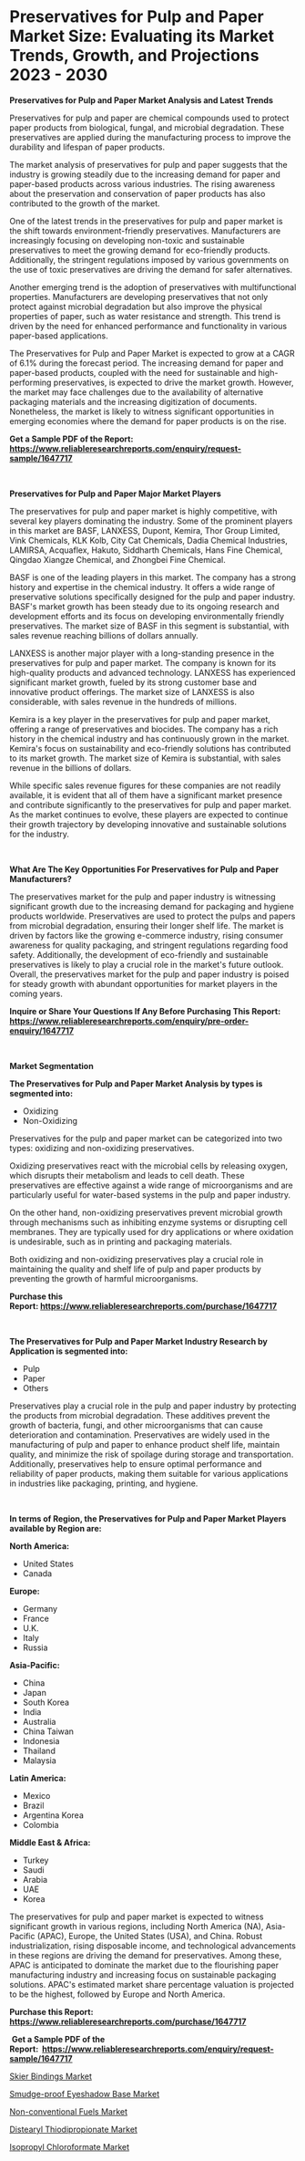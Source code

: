 <p><h1>Preservatives for Pulp and Paper Market Size: Evaluating its Market Trends, Growth, and Projections 2023 - 2030</h1></p><p><strong>Preservatives for Pulp and Paper Market Analysis and Latest Trends</strong></p>
<p><p>Preservatives for pulp and paper are chemical compounds used to protect paper products from biological, fungal, and microbial degradation. These preservatives are applied during the manufacturing process to improve the durability and lifespan of paper products.</p><p>The market analysis of preservatives for pulp and paper suggests that the industry is growing steadily due to the increasing demand for paper and paper-based products across various industries. The rising awareness about the preservation and conservation of paper products has also contributed to the growth of the market.</p><p>One of the latest trends in the preservatives for pulp and paper market is the shift towards environment-friendly preservatives. Manufacturers are increasingly focusing on developing non-toxic and sustainable preservatives to meet the growing demand for eco-friendly products. Additionally, the stringent regulations imposed by various governments on the use of toxic preservatives are driving the demand for safer alternatives.</p><p>Another emerging trend is the adoption of preservatives with multifunctional properties. Manufacturers are developing preservatives that not only protect against microbial degradation but also improve the physical properties of paper, such as water resistance and strength. This trend is driven by the need for enhanced performance and functionality in various paper-based applications.</p><p>The Preservatives for Pulp and Paper Market is expected to grow at a CAGR of 6.1% during the forecast period. The increasing demand for paper and paper-based products, coupled with the need for sustainable and high-performing preservatives, is expected to drive the market growth. However, the market may face challenges due to the availability of alternative packaging materials and the increasing digitization of documents. Nonetheless, the market is likely to witness significant opportunities in emerging economies where the demand for paper products is on the rise.</p></p>
<p><strong>Get a Sample PDF of the Report:&nbsp; <a href="https://www.reliableresearchreports.com/enquiry/request-sample/1647717">https://www.reliableresearchreports.com/enquiry/request-sample/1647717</a></strong></p>
<p>&nbsp;</p>
<p><strong>Preservatives for Pulp and Paper Major Market Players</strong></p>
<p><p>The preservatives for pulp and paper market is highly competitive, with several key players dominating the industry. Some of the prominent players in this market are BASF, LANXESS, Dupont, Kemira, Thor Group Limited, Vink Chemicals, KLK Kolb, City Cat Chemicals, Dadia Chemical Industries, LAMIRSA, Acquaflex, Hakuto, Siddharth Chemicals, Hans Fine Chemical, Qingdao Xiangze Chemical, and Zhongbei Fine Chemical.</p><p>BASF is one of the leading players in this market. The company has a strong history and expertise in the chemical industry. It offers a wide range of preservative solutions specifically designed for the pulp and paper industry. BASF's market growth has been steady due to its ongoing research and development efforts and its focus on developing environmentally friendly preservatives. The market size of BASF in this segment is substantial, with sales revenue reaching billions of dollars annually.</p><p>LANXESS is another major player with a long-standing presence in the preservatives for pulp and paper market. The company is known for its high-quality products and advanced technology. LANXESS has experienced significant market growth, fueled by its strong customer base and innovative product offerings. The market size of LANXESS is also considerable, with sales revenue in the hundreds of millions.</p><p>Kemira is a key player in the preservatives for pulp and paper market, offering a range of preservatives and biocides. The company has a rich history in the chemical industry and has continuously grown in the market. Kemira's focus on sustainability and eco-friendly solutions has contributed to its market growth. The market size of Kemira is substantial, with sales revenue in the billions of dollars.</p><p>While specific sales revenue figures for these companies are not readily available, it is evident that all of them have a significant market presence and contribute significantly to the preservatives for pulp and paper market. As the market continues to evolve, these players are expected to continue their growth trajectory by developing innovative and sustainable solutions for the industry.</p></p>
<p>&nbsp;</p>
<p><strong>What Are The Key Opportunities For Preservatives for Pulp and Paper Manufacturers?</strong></p>
<p><p>The preservatives market for the pulp and paper industry is witnessing significant growth due to the increasing demand for packaging and hygiene products worldwide. Preservatives are used to protect the pulps and papers from microbial degradation, ensuring their longer shelf life. The market is driven by factors like the growing e-commerce industry, rising consumer awareness for quality packaging, and stringent regulations regarding food safety. Additionally, the development of eco-friendly and sustainable preservatives is likely to play a crucial role in the market's future outlook. Overall, the preservatives market for the pulp and paper industry is poised for steady growth with abundant opportunities for market players in the coming years.</p></p>
<p><strong>Inquire or Share Your Questions If Any Before Purchasing This Report: <a href="https://www.reliableresearchreports.com/enquiry/pre-order-enquiry/1647717">https://www.reliableresearchreports.com/enquiry/pre-order-enquiry/1647717</a></strong></p>
<p>&nbsp;</p>
<p><strong>Market Segmentation</strong></p>
<p><strong>The Preservatives for Pulp and Paper Market Analysis by types is segmented into:</strong></p>
<p><ul><li>Oxidizing</li><li>Non-Oxidizing</li></ul></p>
<p><p>Preservatives for the pulp and paper market can be categorized into two types: oxidizing and non-oxidizing preservatives. </p><p>Oxidizing preservatives react with the microbial cells by releasing oxygen, which disrupts their metabolism and leads to cell death. These preservatives are effective against a wide range of microorganisms and are particularly useful for water-based systems in the pulp and paper industry.</p><p>On the other hand, non-oxidizing preservatives prevent microbial growth through mechanisms such as inhibiting enzyme systems or disrupting cell membranes. They are typically used for dry applications or where oxidation is undesirable, such as in printing and packaging materials.</p><p>Both oxidizing and non-oxidizing preservatives play a crucial role in maintaining the quality and shelf life of pulp and paper products by preventing the growth of harmful microorganisms.</p></p>
<p><strong>Purchase this Report:&nbsp;<a href="https://www.reliableresearchreports.com/purchase/1647717">https://www.reliableresearchreports.com/purchase/1647717</a></strong></p>
<p>&nbsp;</p>
<p><strong>The Preservatives for Pulp and Paper Market Industry Research by Application is segmented into:</strong></p>
<p><ul><li>Pulp</li><li>Paper</li><li>Others</li></ul></p>
<p><p>Preservatives play a crucial role in the pulp and paper industry by protecting the products from microbial degradation. These additives prevent the growth of bacteria, fungi, and other microorganisms that can cause deterioration and contamination. Preservatives are widely used in the manufacturing of pulp and paper to enhance product shelf life, maintain quality, and minimize the risk of spoilage during storage and transportation. Additionally, preservatives help to ensure optimal performance and reliability of paper products, making them suitable for various applications in industries like packaging, printing, and hygiene.</p></p>
<p>&nbsp;</p>
<p><strong>In terms of Region, the Preservatives for Pulp and Paper Market Players available by Region are:</strong></p>
<p>
    <p> <strong> North America: </strong>
        <ul>
            <li>United States</li>
            <li>Canada</li>
        </ul>
        </p> 
    <p> <strong> Europe: </strong>
        <ul>
            <li>Germany</li>
            <li>France</li>
            <li>U.K.</li>
            <li>Italy</li>
            <li>Russia</li>
        </ul>
        </p> 
    <p> <strong> Asia-Pacific: </strong>
        <ul>
            <li>China</li>
            <li>Japan</li>
            <li>South Korea</li>
            <li>India</li>
            <li>Australia</li>
            <li>China Taiwan</li>
            <li>Indonesia</li>
            <li>Thailand</li>
            <li>Malaysia</li>
        </ul>
        </p> 
    <p> <strong> Latin America: </strong>
        <ul>
            <li>Mexico</li>
            <li>Brazil</li>
            <li>Argentina Korea</li>
            <li>Colombia</li>
        </ul>
        </p> 
    <p> <strong> Middle East & Africa: </strong>
        <ul>
            <li>Turkey</li>
            <li>Saudi</li>
            <li>Arabia</li>
            <li>UAE</li>
            <li>Korea</li>
        </ul>
    </p>
    </p>
<p><p>The preservatives for pulp and paper market is expected to witness significant growth in various regions, including North America (NA), Asia-Pacific (APAC), Europe, the United States (USA), and China. Robust industrialization, rising disposable income, and technological advancements in these regions are driving the demand for preservatives. Among these, APAC is anticipated to dominate the market due to the flourishing paper manufacturing industry and increasing focus on sustainable packaging solutions. APAC's estimated market share percentage valuation is projected to be the highest, followed by Europe and North America.</p></p>
<p><strong>Purchase this Report: <a href="https://www.reliableresearchreports.com/purchase/1647717">https://www.reliableresearchreports.com/purchase/1647717</a></strong></p>
<p>&nbsp;<strong>Get a Sample PDF of the Report:&nbsp;&nbsp;<a href="https://www.reliableresearchreports.com/enquiry/request-sample/1647717">https://www.reliableresearchreports.com/enquiry/request-sample/1647717</a></strong></p>
<p><strong></strong></p>
<p><p><a href="https://www.linkedin.com/pulse/skier-bindings-market-size-2023-2030-global-industrial-tjmne/">Skier Bindings Market</a></p><p><a href="https://www.linkedin.com/pulse/smudge-proof-eyeshadow-base-market-size-growth-forecast-zwuee/">Smudge-proof Eyeshadow Base Market</a></p><p><a href="https://github.com/melchekhinf/Market-Research-Report-List-1/blob/main/non-conventional-fuels-market.md">Non-conventional Fuels Market</a></p><p><a href="https://medium.com/@loretashyti01/decoding-distearyl-thiodipropionate-market-metrics-market-share-trends-and-growth-patterns-8696afff179b">Distearyl Thiodipropionate Market</a></p><p><a href="https://medium.com/@sarademiri71/isopropyl-chloroformate-market-competitive-analysis-market-trends-and-forecast-to-2030-a8525706186a">Isopropyl Chloroformate Market</a></p></p>